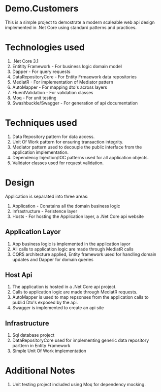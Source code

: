 # Demo.Customers
This is a simple project to demostrate a modern scaleable web api design implemented in .Net Core using standard patterns and practices.

# Technologies used
1.  .Net Core 3.1
1.  Entitity Framework - For business logic domain model
1.  Dapper - For query requests
1.  DataRepositoryCore - For Entity Frmaework data repositories
1.  MediatR - For implementation of Mediator pattern
1.  AutoMapper - For mapping dto's across layers
1.  FluentValidation - For validation classes
1.  Moq - For unit testing
1.  Swashbuckle/Swagger - For generation of api documentation

# Techniques used
1.  Data Repository pattern for data access.
1.  Unit Of Work pattern for ensuring transaction integrity.
1.  Mediator pattern used to decouple the public interface from the application implementation.
1.  Dependency Injection/IOC patterns used for all application objects.
1.  Validator classes used for request validation.

# Design
Application is separated into three areas:
1.  Application - Conatains all the domain business logic
1.  Infrastructure - Peristence layer 
1.  Hosts - For hosting the Application layer, a .Net Core api website

## Application Layor
1.  App business logic is implemented in the application layor
1.  All calls to application logic are made through MediatR calls 
1.  CQRS architecture applied, Entity framework used for handling domain updates and Dapper for domain queries

## Host Api
1.  The application is hosted in a .Net Core api project.
1.  Calls to application logic are made through MediatR requests.
1.  AutoMapper is used to map repsonses from the application calls to publid Dto's exposed by the api.
1.  Swagger is implemented to create an api site

## Infrastructure 
1.  Sql database project 
1.  DataRepositoryCore used for implementing generic data repository parttern in Entity Framework
1.  Simple Unit Of Work implementation


# Additional Notes
1.  Unit testing project included using Moq for dependency mocking.
